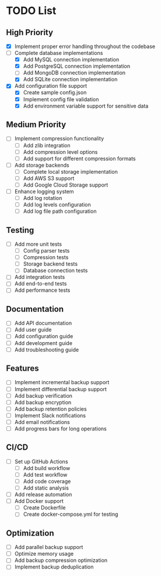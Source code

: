 # TODO List

## High Priority
- [x] Implement proper error handling throughout the codebase
- [ ] Complete database implementations
  - [x] Add MySQL connection implementation
  - [x] Add PostgreSQL connection implementation
  - [ ] Add MongoDB connection implementation
  - [x] Add SQLite connection implementation
- [x] Add configuration file support
  - [x] Create sample config.json
  - [x] Implement config file validation
  - [x] Add environment variable support for sensitive data

## Medium Priority
- [ ] Implement compression functionality
  - [ ] Add zlib integration
  - [ ] Add compression level options
  - [ ] Add support for different compression formats
- [ ] Add storage backends
  - [ ] Complete local storage implementation
  - [ ] Add AWS S3 support
  - [ ] Add Google Cloud Storage support
- [ ] Enhance logging system
  - [ ] Add log rotation
  - [ ] Add log levels configuration
  - [ ] Add log file path configuration

## Testing
- [ ] Add more unit tests
  - [ ] Config parser tests
  - [ ] Compression tests
  - [ ] Storage backend tests
  - [ ] Database connection tests
- [ ] Add integration tests
- [ ] Add end-to-end tests
- [ ] Add performance tests

## Documentation
- [ ] Add API documentation
- [ ] Add user guide
- [ ] Add configuration guide
- [ ] Add development guide
- [ ] Add troubleshooting guide

## Features
- [ ] Implement incremental backup support
- [ ] Implement differential backup support
- [ ] Add backup verification
- [ ] Add backup encryption
- [ ] Add backup retention policies
- [ ] Implement Slack notifications
- [ ] Add email notifications
- [ ] Add progress bars for long operations

## CI/CD
- [ ] Set up GitHub Actions
  - [ ] Add build workflow
  - [ ] Add test workflow
  - [ ] Add code coverage
  - [ ] Add static analysis
- [ ] Add release automation
- [ ] Add Docker support
  - [ ] Create Dockerfile
  - [ ] Create docker-compose.yml for testing

## Optimization
- [ ] Add parallel backup support
- [ ] Optimize memory usage
- [ ] Add backup compression optimization
- [ ] Implement backup deduplication 